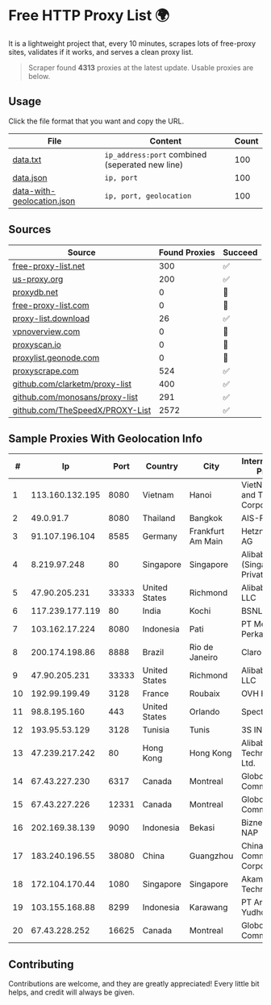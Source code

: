 
# Free HTTP Proxy List 🌍

It is a lightweight project that, every 10 minutes, scrapes lots of free-proxy sites, validates if it works, and serves a clean proxy list.


> Scraper found **4313** proxies at the latest update. Usable proxies are below.

## Usage

Click the file format that you want and copy the URL.


|File|Content|Count|
|----|-------|-----|
|[data.txt](https://raw.githubusercontent.com/themiralay/Proxy-List-World/master/data.txt)|`ip_address:port` combined (seperated new line)|100|
|[data.json](https://raw.githubusercontent.com/themiralay/Proxy-List-World/master/data.json)|`ip, port`|100|
|[data-with-geolocation.json](https://raw.githubusercontent.com/themiralay/Proxy-List-World/master/data-with-geolocation.json)|`ip, port, geolocation`|100|

## Sources

|Source|Found Proxies|Succeed|
|------|-------------|-------|
|[free-proxy-list.net](https://free-proxy-list.net)|300|✅|
|[us-proxy.org](https://www.us-proxy.org)|200|✅|
|[proxydb.net](http://proxydb.net)|0|🚫|
|[free-proxy-list.com](https://free-proxy-list.com/?page=&port=&type%5B%5D=http&type%5B%5D=https&up_time=0&search=Search)|0|🚫|
|[proxy-list.download](https://www.proxy-list.download/HTTP)|26|✅|
|[vpnoverview.com](https://vpnoverview.com/privacy/anonymous-browsing/free-proxy-servers)|0|🚫|
|[proxyscan.io](https://www.proxyscan.io)|0|🚫|
|[proxylist.geonode.com](https://proxylist.geonode.com/api/proxy-list?limit=300&page=1&sort_by=lastChecked&sort_type=desc&protocols=http,https)|0|🚫|
|[proxyscrape.com](https://api.proxyscrape.com/v2/?request=displayproxies&protocol=http&timeout=10000&country=all&ssl=all&anonymity=all)|524|✅|
|[github.com/clarketm/proxy-list](https://raw.githubusercontent.com/clarketm/proxy-list/master/proxy-list-raw.txt)|400|✅|
|[github.com/monosans/proxy-list](https://raw.githubusercontent.com/monosans/proxy-list/main/proxies/http.txt)|291|✅|
|[github.com/TheSpeedX/PROXY-List](https://raw.githubusercontent.com/TheSpeedX/PROXY-List/master/http.txt)|2572|✅|


## Sample Proxies With Geolocation Info

|#|Ip|Port|Country|City|Internet Service Provider|
|-|--|----|-------|----|-------------------------|
|1|113.160.132.195|8080|Vietnam|Hanoi|VietNam Post and Telecom Corporation|
|2|49.0.91.7|8080|Thailand|Bangkok|AIS-Fibre|
|3|91.107.196.104|8585|Germany|Frankfurt Am Main|Hetzner Online AG|
|4|8.219.97.248|80|Singapore|Singapore|Alibaba Cloud (Singapore) Private Limited|
|5|47.90.205.231|33333|United States|Richmond|Alibaba.com LLC|
|6|117.239.177.119|80|India|Kochi|BSNL Internet|
|7|103.162.17.224|8080|Indonesia|Pati|PT Mega Data Perkasa|
|8|200.174.198.86|8888|Brazil|Rio de Janeiro|Claro S.A|
|9|47.90.205.231|33333|United States|Richmond|Alibaba.com LLC|
|10|192.99.199.49|3128|France|Roubaix|OVH Hosting|
|11|98.8.195.160|443|United States|Orlando|Spectrum|
|12|193.95.53.129|3128|Tunisia|Tunis|3S INF|
|13|47.239.217.242|80|Hong Kong|Hong Kong|Alibaba (US) Technology Co., Ltd.|
|14|67.43.227.230|6317|Canada|Montreal|GloboTech Communications|
|15|67.43.227.226|12331|Canada|Montreal|GloboTech Communications|
|16|202.169.38.139|9090|Indonesia|Bekasi|Biznet - PSN-NAP|
|17|183.240.196.55|38080|China|Guangzhou|China Mobile Communications Corporation|
|18|172.104.170.44|1080|Singapore|Singapore|Akamai Technologies|
|19|103.155.168.88|8299|Indonesia|Karawang|PT Arozak Bima Yudho Sangkara|
|20|67.43.228.252|16625|Canada|Montreal|GloboTech Communications|



## Contributing

Contributions are welcome, and they are greatly appreciated! Every
little bit helps, and credit will always be given.

